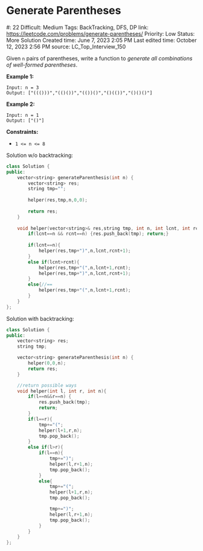 # Generate Parentheses

#: 22
Difficult: Medium
Tags: BackTracking, DFS, DP
link: https://leetcode.com/problems/generate-parentheses/
Priority: Low
Status: More Solution
Created time: June 7, 2023 2:05 PM
Last edited time: October 12, 2023 2:56 PM
source: LC_Top_Interview_150

Given `n` pairs of parentheses, write a function to *generate all combinations of well-formed parentheses*.

**Example 1:**

```
Input: n = 3
Output: ["((()))","(()())","(())()","()(())","()()()"]

```

**Example 2:**

```
Input: n = 1
Output: ["()"]

```

**Constraints:**

- `1 <= n <= 8`

Solution w/o backtracking:

```cpp
class Solution {
public:
    vector<string> generateParenthesis(int n) {
        vector<string> res;
        string tmp="";
        
        helper(res,tmp,n,0,0);
            
        return res;
    }
    
    void helper(vector<string>& res,string tmp, int n, int lcnt, int rcnt){
        if(lcnt==n && rcnt==n) {res.push_back(tmp); return;}
        
        if(lcnt==n){
            helper(res,tmp+")",n,lcnt,rcnt+1);
        }
        else if(lcnt>rcnt){
            helper(res,tmp+"(",n,lcnt+1,rcnt);
            helper(res,tmp+")",n,lcnt,rcnt+1);
        }
        else{//==
            helper(res,tmp+"(",n,lcnt+1,rcnt);
        }
    }
};
```

Solution with backtracking:

```cpp
class Solution {
public:
    vector<string> res;
    string tmp;

    vector<string> generateParenthesis(int n) {
        helper(0,0,n);
        return res;
    }

    //return possible ways
    void helper(int l, int r, int n){
        if(l==n&&r==n) {
            res.push_back(tmp);
            return;
        }
        if(l==r){
            tmp+="(";
            helper(l+1,r,n);
            tmp.pop_back();
        }
        else if(l>r){
            if(l==n){
                tmp+=")";
                helper(l,r+1,n);
                tmp.pop_back();
            }
            else{
                tmp+="(";
                helper(l+1,r,n);
                tmp.pop_back();

                tmp+=")";
                helper(l,r+1,n);
                tmp.pop_back();
            }
        }
    }
};
```